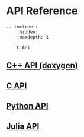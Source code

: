 # API Reference

```{eval-rst}
.. toctree::
    :hidden:
    :maxdepth: 1

    C_API

```

## [C++ API (doxygen)](https://docs.helics.org/en/latest/doxygen/index.html)

## [C API](./C_API.md)

## [Python API](https://python.helics.org/api/)

## [Julia API](https://gmlc-tdc.github.io/HELICS.jl/latest/api/)
